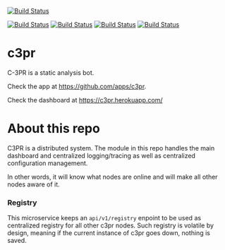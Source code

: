 [![Build Status](https://travis-ci.org/c3pr/c3pr.svg?branch=master)](https://travis-ci.org/c3pr/c3pr)

[![Build Status](https://travis-ci.org/c3pr/c3pr-brain.svg?branch=master)](https://travis-ci.org/c3pr/c3pr-brain)
[![Build Status](https://travis-ci.org/c3pr/c3pr-repo-github.svg?branch=master)](https://travis-ci.org/c3pr/c3pr-repo-github)
[![Build Status](https://travis-ci.org/c3pr/c3pr-agent.svg?branch=master)](https://travis-ci.org/c3pr/c3pr-agent)
[![Build Status](https://travis-ci.org/c3pr/node-git-client.svg?branch=master)](https://travis-ci.org/c3pr/node-git-client)

# c3pr

C-3PR is a static analysis bot.

Check the app at https://github.com/apps/c3pr.

Check the dashboard at https://c3pr.herokuapp.com/


# About this repo

C3PR is a distributed system. The module in this repo handles the main dashboard and centralized logging/tracing as well as centralized configuration management.

In other words, it will know what nodes are online and will make all other nodes aware of it.

### Registry

This microservice keeps an `api/v1/registry` enpoint to be used as centralized registry for all other c3pr nodes.
Such registry is volatile by design, meaning if the current instance of c3pr goes down, nothing is saved.